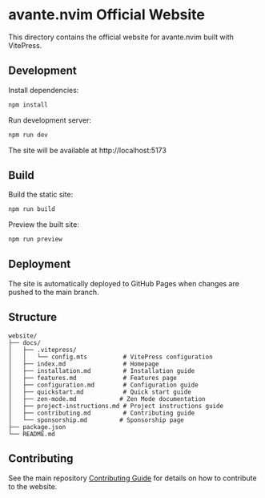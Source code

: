 # avante.nvim Official Website

This directory contains the official website for avante.nvim built with VitePress.

## Development

Install dependencies:

```bash
npm install
```

Run development server:

```bash
npm run dev
```

The site will be available at http://localhost:5173

## Build

Build the static site:

```bash
npm run build
```

Preview the built site:

```bash
npm run preview
```

## Deployment

The site is automatically deployed to GitHub Pages when changes are pushed to the main branch.

## Structure

```
website/
├── docs/
│   ├── .vitepress/
│   │   └── config.mts          # VitePress configuration
│   ├── index.md                # Homepage
│   ├── installation.md         # Installation guide
│   ├── features.md             # Features page
│   ├── configuration.md        # Configuration guide
│   ├── quickstart.md           # Quick start guide
│   ├── zen-mode.md            # Zen Mode documentation
│   ├── project-instructions.md # Project instructions guide
│   ├── contributing.md         # Contributing guide
│   └── sponsorship.md         # Sponsorship page
├── package.json
└── README.md
```

## Contributing

See the main repository [Contributing Guide](../CONTRIBUTING.md) for details on how to contribute to the website.
